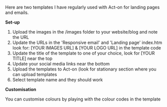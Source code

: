 Here are two templates I have regularly used with Act-on for landing pages and emails.

**Set-up**

1. Upload the images in the /images folder to your website/blog and note the URL
2. Update the URLs in the 'Responsive email' and 'Landing page' index.htm look for: [YOUR IMAGES URL] & [YOUR LOGO URL] in the template code
3. Update the title of the template to one of your choice, look for [YOUR TITLE] near the top
4. Update your social media links near the bottom
5. Upload the templates to Act-on (look for stationary section where you can upload templates
6. Select template name and they should work

**Customisation**

You can customise colours by playing with the colour codes in the template
